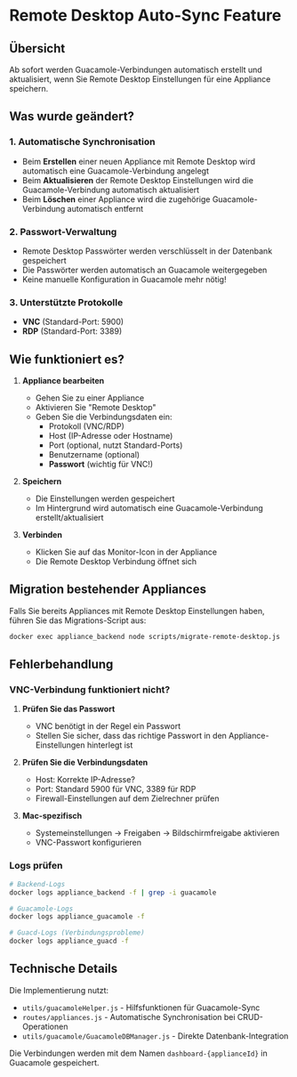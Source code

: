 # Remote Desktop Auto-Sync Feature

## Übersicht

Ab sofort werden Guacamole-Verbindungen automatisch erstellt und aktualisiert, wenn Sie Remote Desktop Einstellungen für eine Appliance speichern.

## Was wurde geändert?

### 1. **Automatische Synchronisation**
   - Beim **Erstellen** einer neuen Appliance mit Remote Desktop wird automatisch eine Guacamole-Verbindung angelegt
   - Beim **Aktualisieren** der Remote Desktop Einstellungen wird die Guacamole-Verbindung automatisch aktualisiert
   - Beim **Löschen** einer Appliance wird die zugehörige Guacamole-Verbindung automatisch entfernt

### 2. **Passwort-Verwaltung**
   - Remote Desktop Passwörter werden verschlüsselt in der Datenbank gespeichert
   - Die Passwörter werden automatisch an Guacamole weitergegeben
   - Keine manuelle Konfiguration in Guacamole mehr nötig!

### 3. **Unterstützte Protokolle**
   - **VNC** (Standard-Port: 5900)
   - **RDP** (Standard-Port: 3389)

## Wie funktioniert es?

1. **Appliance bearbeiten**
   - Gehen Sie zu einer Appliance
   - Aktivieren Sie "Remote Desktop"
   - Geben Sie die Verbindungsdaten ein:
     - Protokoll (VNC/RDP)
     - Host (IP-Adresse oder Hostname)
     - Port (optional, nutzt Standard-Ports)
     - Benutzername (optional)
     - **Passwort** (wichtig für VNC!)

2. **Speichern**
   - Die Einstellungen werden gespeichert
   - Im Hintergrund wird automatisch eine Guacamole-Verbindung erstellt/aktualisiert

3. **Verbinden**
   - Klicken Sie auf das Monitor-Icon in der Appliance
   - Die Remote Desktop Verbindung öffnet sich

## Migration bestehender Appliances

Falls Sie bereits Appliances mit Remote Desktop Einstellungen haben, führen Sie das Migrations-Script aus:

```bash
docker exec appliance_backend node scripts/migrate-remote-desktop.js
```

## Fehlerbehandlung

### VNC-Verbindung funktioniert nicht?

1. **Prüfen Sie das Passwort**
   - VNC benötigt in der Regel ein Passwort
   - Stellen Sie sicher, dass das richtige Passwort in den Appliance-Einstellungen hinterlegt ist

2. **Prüfen Sie die Verbindungsdaten**
   - Host: Korrekte IP-Adresse?
   - Port: Standard 5900 für VNC, 3389 für RDP
   - Firewall-Einstellungen auf dem Zielrechner prüfen

3. **Mac-spezifisch**
   - Systemeinstellungen → Freigaben → Bildschirmfreigabe aktivieren
   - VNC-Passwort konfigurieren

### Logs prüfen

```bash
# Backend-Logs
docker logs appliance_backend -f | grep -i guacamole

# Guacamole-Logs
docker logs appliance_guacamole -f

# Guacd-Logs (Verbindungsprobleme)
docker logs appliance_guacd -f
```

## Technische Details

Die Implementierung nutzt:
- `utils/guacamoleHelper.js` - Hilfsfunktionen für Guacamole-Sync
- `routes/appliances.js` - Automatische Synchronisation bei CRUD-Operationen
- `utils/guacamole/GuacamoleDBManager.js` - Direkte Datenbank-Integration

Die Verbindungen werden mit dem Namen `dashboard-{applianceId}` in Guacamole gespeichert.
